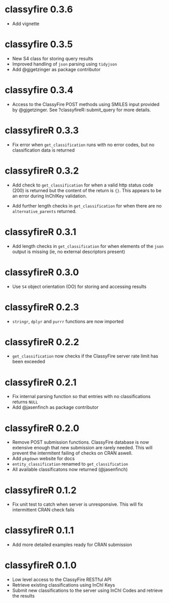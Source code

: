 # classyfire 0.3.6

* Add vignette 

# classyfire 0.3.5

* New S4 class for storing query results
* Improved handling of `json` parsing using `tidyjson` 
* Add @gjgetzinger as package contributor

# classyfire  0.3.4

* Access to the ClassyFire POST methods using SMILES input provided by @gjgetzinger. See ?classyfireR::submit_query for more details.

# classyfireR 0.3.3


* Fix error when `get_classification` runs with no error codes, but no classification data is returned

# classyfireR 0.3.2

* Add check to `get_classification` for when a valid http status code (200) is returned but the content of the return is `{}`. This appears to be an error during InChIKey validation. 

* Add further length checks in `get_classification` for when there are no `alternative_parents` returned. 

# classyfireR 0.3.1

* Add length checks in `get_classification` for when elements of the `json` output is missing (ie, no external descriptors present)

# classyfireR 0.3.0

* Use `S4` object orientation (OO) for storing and accessing results

# classyfireR 0.2.3

* `stringr`, `dplyr` and `purrr` functions are now imported

# classyfireR 0.2.2

* `get_classification` now checks if the ClassyFire server rate limit has been exceeded

# classyfireR 0.2.1

* Fix internal parsing function so that entries with no classifications returns `NULL`
* Add @jasenfinch as package contributor

# classyfireR 0.2.0

* Remove POST submission functions. ClassyFire database is now extensive enough that new submission are rarely needed. This will prevent the intermitent failing of checks on CRAN aswell. 
* Add `pkgdown` website for docs
* `entity_classification` renamed to `get_classification`
* All available classificatons now returned (@jasenfinch)

# classyfireR 0.1.2

* Fix unit test to catch when server is unresponsive. This will fix intermittent CRAN check fails

# classyfireR 0.1.1

* Add more detailed examples ready for CRAN submission

# classyfireR 0.1.0

* Low level access to the ClassyFire RESTful API
* Retrieve existing classifications using InChI Keys
* Submit new classifications to the server using InChI Codes and retrieve the results
